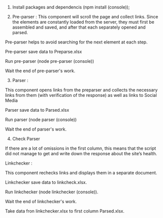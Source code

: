 1. Install packages and dependencis (npm install   (console));

2. Pre-parser : 
This component will scroll the page and collect links. 
Since the elements are constantly loaded from the server, 
they must first be assembled and saved, 
and after that each separately opened and parsed.

Pre-parser helps to avoid searching for the next element at each step.

Pre-parser save data to Preparse.xlsx

Run pre-parser (node pre-parser   (console))

Wait the end of pre-parser's work.

3. Parser :

This component opens links from the preparser and 
collects the necessary links from them 
(with verification of the response) as well as links to Social Media 

Parser save data to Parsed.xlsx

Run parser (node parser   (console))

Wait the end of parser's work.

4. Check Parser 

If there are a lot of omissions in the first column, 
this means that the script did not manage to get and
 write down the response about the site’s health.

Linkchecker : 

This component rechecks links and displays them in a separate document.

Linkchecker save data to linkcheck.xlsx.

Run linkchecker (node linkchecker   (console)).

Wait the end of linkchecker's work.

Take data fron linkchecker.xlsx to first column Parsed.xlsx.